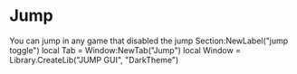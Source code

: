 # Jump
You can jump in any game that disabled the jump
Section:NewLabel("jump toggle")
local Tab = Window:NewTab("Jump")
local Window = Library.CreateLib("JUMP GUI", "DarkTheme")
